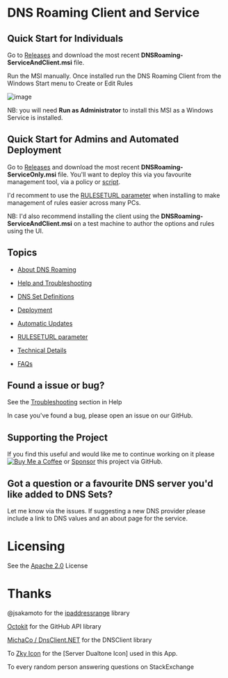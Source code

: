 # DNS Roaming Client and Service

## Quick Start for Individuals

Go to [Releases](https://github.com/andrewbadge/DNSRoaming/releases) and download the most recent **DNSRoaming-ServiceAndClient.msi** file. 

Run the MSI manually. Once installed run the DNS Roaming Client from the Windows Start menu to Create or Edit Rules

![image](https://user-images.githubusercontent.com/15990355/132930618-01ad00db-d038-4674-a3e7-610707ab8252.png)

NB: you will need **Run as Administrator** to install this MSI as a Windows Service is installed.

## Quick Start for Admins and Automated Deployment 

Go to [Releases](https://github.com/andrewbadge/DNSRoaming/releases) and download the most recent **DNSRoaming-ServiceOnly.msi** file. You'll want to deploy this via you favourite management tool,  via a policy or [script](https://github.com/andrewbadge/DNSRoaming/blob/main/Deployment/Deploy-Windows-DNSRoaming.ps1).

I'd recomment to use the [RULESETURL parameter](https://github.com/andrewbadge/DNSRoaming/blob/main/Deployment/RuleSetURL.md) when installing to make management of rules easier across many PCs.

NB: I'd also recommend installing the client using the **DNSRoaming-ServiceAndClient.msi** on a test machine to author the options and rules using the UI. 

## Topics

- [About DNS Roaming](https://github.com/andrewbadge/DNSRoaming/blob/main/Help/AboutDNSRoaming.md)

- [Help and Troubleshooting](https://github.com/andrewbadge/DNSRoaming/blob/main/Help/Readme.md)

- [DNS Set Definitions](https://github.com/andrewbadge/DNSRoaming/blob/main/Help/DNSSets.md)

- [Deployment](https://github.com/andrewbadge/DNSRoaming/blob/main/Deployment/Readme.md)

- [Automatic Updates](https://github.com/andrewbadge/DNSRoaming/blob/main/Deployment/DNS-Roaming-Updater.md) 

- [RULESETURL parameter](https://github.com/andrewbadge/DNSRoaming/blob/main/Deployment/RuleSetURL.md)

- [Technical Details](https://github.com/andrewbadge/DNSRoaming/blob/main/Help/Technical.md)

- [FAQs](https://github.com/andrewbadge/DNSRoaming/blob/main/Help/FAQ.md)

## Found a issue or bug?

See the [Troubleshooting](https://github.com/andrewbadge/DNSRoaming/blob/main/Help/Readme.md) section in Help

In case you've found a bug, please open an issue on our GitHub.

## Supporting the Project

If you find this useful and would like me to continue working on it please [![Buy Me a Coffee](https://github.com/andrewbadge/DNSRoaming/blob/main/Images/BuyMeACoffee.png)](https://buymeacoffee.com/AndrewBadge) or [Sponsor](https://github.com/sponsors/andrewbadge) this project via GitHub.

## Got a question or a  favourite DNS server you'd like added to DNS Sets?

Let me know via the issues. If suggesting a new DNS provider please include a link to DNS values and an about page for the service.

# Licensing

See the [Apache 2.0](https://github.com/andrewbadge/DNSRoaming/blob/main/LICENSE) License

# Thanks

@jsakamoto for the [ipaddressrange](https://github.com/jsakamoto/ipaddressrange) library

[Octokit](https://github.com/octokit) for the GitHub API library
 
[MichaCo / DnsClient.NET](https://github.com/MichaCo/DnsClient.NET) for the DNSClient library
 
To [Zky Icon](https://iconscout.com/contributors/zkyicon) for the [Server Dualtone Icon] used in this App. 

To every random person answering questions on StackExchange
